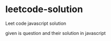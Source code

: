 # leetcode-solution
Leet code javascript solution

given is question and their solution in javascript
